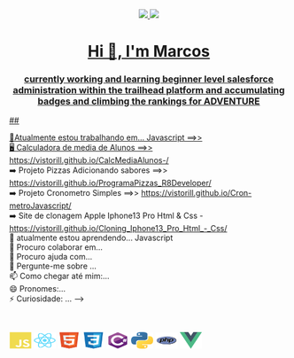 

##
<div align="center">
  <a href="https://github.com/vistorill">
  <img height="180em" src="https://github-readme-stats.vercel.app/api?username=vistorill&show_icons=true&theme=dark&include_all_commits=true&count_private=true"/>
  <img height="180em" src="https://github-readme-stats.vercel.app/api/top-langs/?username=vistorill&layout=compact&langs_count=7&theme=dark"/>
</div>
  
##

<h1 align="center">Hi 👋, I'm Marcos</h1>
<h3 align="center">currently working and learning beginner level salesforce administration within the trailhead platform and accumulating badges and climbing the rankings for ADVENTURE</h3>
##

🔭Atualmente estou trabalhando em... Javascript ==>><br>
🖥 Calculadora de media de Alunos ==>> https://vistorill.github.io/CalcMediaAlunos-/<br>
➡️ Projeto Pizzas Adicionando sabores ==>> https://vistorill.github.io/ProgramaPizzas_R8Developer/<br>
➡️ Projeto Cronometro Simples ==>> https://vistorill.github.io/Cron-metroJavascript/<br>
➡️ Site de clonagem Apple Iphone13 Pro Html & Css - https://vistorill.github.io/Cloning_Iphone13_Pro_Html_-_Css/<br>
🌱 atualmente estou aprendendo... Javascript<br>
👯 Procuro colaborar em...<br>
🤔 Procuro ajuda com...<br>
💬 Pergunte-me sobre ...<br>
📫 Como chegar até mim:...<br>
😄 Pronomes:...<br>
⚡ Curiosidade: ... --><br>

##
  
</div>
<div style="display: inline_block"><br>
  <img align="center" alt="Rafa-Js" height="30" width="40" src="https://raw.githubusercontent.com/devicons/devicon/master/icons/javascript/javascript-plain.svg">
  <img align="center" alt="Rafa-React" height="30" width="40" src="https://raw.githubusercontent.com/devicons/devicon/master/icons/react/react-original.svg">
  <img align="center" alt="Rafa-HTML" height="30" width="40" src="https://raw.githubusercontent.com/devicons/devicon/master/icons/html5/html5-original.svg">
  <img align="center" alt="Rafa-CSS" height="30" width="40" src="https://raw.githubusercontent.com/devicons/devicon/master/icons/css3/css3-original.svg">
  <img align="center" alt="Rafa-Csharp" height="30" width="40" src="https://raw.githubusercontent.com/devicons/devicon/master/icons/csharp/csharp-original.svg">
  <img align="center" alt="Rafa-Csharp" height="30" width="40" src="https://github.com/Vistorill/pythonImg/blob/main/python-5-logo-svg-vector.svg">
  <img align="center" alt="Rafa-Csharp" height="30" width="40" src="https://raw.githubusercontent.com/Vistorill/pythonImg/main/php-logo-png-transparent.png">
<img align="center" alt="Rafa-Csharp" height="30" width="40" src="https://raw.githubusercontent.com/Vistorill/pythonImg/5474575cc9223498aae0ac86faede3ad1740cdd9/2vue-js-icon.svg">
  
 
</div>
